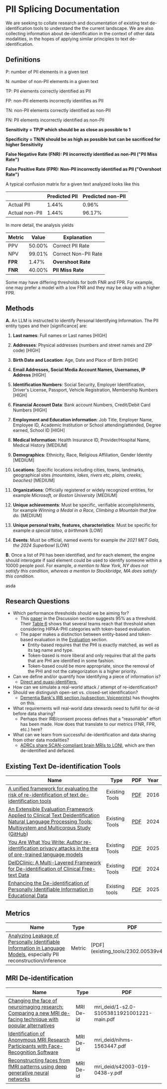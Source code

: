 # PII Splicing Documentation

We are seeking to collate research and documentation of existing text de-identification tools to understand the the current landscape. We are also collecting information about de-identification in the context of other data modalities, in the hopes of applying similar principles to text de-identification.

## Definitions
P: number of PII elements in a given text

N: number of non-PII elements in a given text

TP: PII elements correctly identified as PII

FP: non-PII elements incorrectly identifies as PII

TN: non-PII elements correctly identified as non-PII

FN: PII elements incorrectly identified as non-PII

**Sensitivity = TP/P which should be as close as possible to 1**

**Specificity = TN/N should be as high as possible but can be sacrificed for higher Sensitivity**

**False Negative Rate (FNR): PII incorrectly identified as non-PII ("PII Miss Rate")**

**False Positive Rate (FPR): Non-PII incorrectly identified as PII ("Overshoot Rate")**

A typical confusion matrix for a given text analyzed looks like this

|   | Predicted PII | Predicted non-PII |
| --- | --- | --- |
|Actual PII | 1.44%  | 0.96% |
|Actual non-PII | 1.44%  | 96.17% |

In more detail, the analysis yields

| Metric | Value | Explanation |
| --- | --- | --- |
| PPV | 50.00% | Correct PII Rate |
| NPV | 99.01% | Correct Non-PII Rate |
| **FPR** | 1.47% | **Overshoot Rate** |
| **FNR** | 40.00% | **PII Miss Rate** |

Some may have differing thresholds for both FNR and FPR. For example, one may prefer a model with a low FNR and they may be okay with a higher FPR.

## Methods

**A.** An LLM is instructed to identify Personal Identifying Information. The PII entity types and their [significance] are: 

1. **Last names**: Full names or Last names [HIGH]

2. **Addresses**: Physical addresses (numbers and street names and ZIP code) [HIGH]

3. **Birth Date and Location**: Age, Date and Place of Birth [HIGH]

4. **Email Addresses, Social Media Account Names, Usernames, IP Address** [HIGH]

5. **Identification Numbers**: Social Security, Employer Identification, Driver's License, Passport, Vehicle Registration, Membership Numbers [HIGH]

6. **Financial Account Data**: Bank account Numbers, Credit/Debit Card Numbers [HIGH]

7. **Employment and Education information**: Job Title, Employer Name, Employee ID, Academic Institution or School attending/attended, Degree earned, School ID [HIGH]

8. **Medical Information**: Health Insurance ID, Provider/Hospital Name, Medical History [MEDIUM]

9. **Demographics**: Ethnicity, Race, Religious Affiliation, Gender Identity [MEDIUM] 

10. **Locations**: Specific locations including cities, towns, landmarks, geographical sites *(mountains, lakes, rivers etc, plains, creeks, beaches)* [MEDIUM]

11. **Organizations**: Officially registered or widely recognized entities, for example *Microsoft, or Boston University* [MEDIUM]

12. **Unique achievements**: Must be specific, verifiable accomplishments, for example *Winning a Medal in a Race, Climbing a Mountain that few do.*  [MEDIUM]

13. **Unique personal traits, features, characteristics**: Must be specific for example *a special tatoo, a birthmark* [LOW] 
                    
14. **Events**: Must be official, named events for example *the 2021 MET Gala, the 2024 Superbowl* [LOW]


**B.** Once a list of PII has been identified, and for each element, the engine should interogate if said element could be used to identify someone within a 10000 people pool. For example, *a mention to New York, NY does not satisfy this condition, whereas a mention to Stockbridge, MA does satisfy this condition.*

asda


## Research Questions
- Which performance thresholds should we be aiming for?
    - This [paper](https://pmc.ncbi.nlm.nih.gov/articles/PMC4989908/#S10) in the Discussion section suggests 95% as a threshold. Their [Table 6](https://pmc.ncbi.nlm.nih.gov/articles/PMC4989908/#T6) shows that several teams reach that threshold when considering HIPAA-PHI categories with token-based evaluation.
    - The paper makes a distinction between entity-based and token-based evaluation in the [Evaluation](https://pmc.ncbi.nlm.nih.gov/articles/PMC4989908/#S6) section.
        - Entity-based requires that the PHI is exactly matched, as well as its tag name and type.
        - Token-based is more liberal and only requires that all the parts that are PHI are identified in some fashion.
        - Token-based could be more appropriate, since the removal of the PHI and not the categorization is a higher priority.
- Can we define and/or quantify how identifying a piece of information is?
    - [Direct and quasi-identifiers.](https://www.sciencedirect.com/science/article/pii/S1532046416300697)
- How can we simulate a real-world attack / attempt of re-identification?
- Should we distinguish open-set vs. closed-set identification?
    - [Dementia Bank's IRB section (subsection: Voiceprints)](https://talkbank.org/share/irb/) has thoughts on this.
- What requirements will real-world data stewards need to fulfill for de-id before data sharing?
    - Perhaps their IRB/consent process defines that a "reasonable" effort has been made. How does that translate to our metrics (FNR, FPR, etc.) here?
- What can we learn from successful de-identification and data sharing from other data modalities?
    - [ADRCs share SCAN-compliant brain MRIs to LONI](https://scan.naccdata.org/), which are then de-identified and defaced.

## Existing Text De-identification Tools

| Name | Type | PDF |  Year |
| - | - | - | - |
| [A unified framework for evaluating the risk of re-identification of text de-identification tools](https://www.sciencedirect.com/science/article/pii/S1532046416300697) | Existing Tools | [PDF](existing_tools/1-s2.0-S0885230824001293-main.pdf) | 2016 |
| [An Extensible Evaluation Framework Applied to Clinical Text Deidentification Natural Language Processing Tools: Multisystem and Multicorpus Study](https://pubmed.ncbi.nlm.nih.gov/38805692/) ([GitHub](https://codeberg.org/HeiderLab/ots-deidentification))| Existing Tools | [PDF](existing_tools/jmir-2024-1-e55676.pdf) | 2024 |
[You Are What You Write: Author re-identification privacy attacks in the era of pre-trained language models](https://www.sciencedirect.com/science/article/pii/S0885230824001293) | Existing Tools | [PDF](existing_tools/re-id-privacy-attacks.pdf) | 2025 |
[DeIDClinic: A Multi-Layered Framework for De-identification of Clinical Free-text Data](https://arxiv.org/abs/2410.01648) | Existing Tools | [PDF](existing_tools/2410.01648v1.pdf) | 2024 |
| [Enhancing the De-identification of Personally Identifiable Information in Educational Data](https://arxiv.org/html/2501.09765v1) | Existing tools | [PDF](existing_tools/2501.09765v1.pdf) | 2025 |

## Metrics
| Name | Type | PDF | Year | 
| - | - | - | - |
| [Analyzing Leakage of Personally Identifiable Information in Language Models](https://arxiv.org/pdf/2302.00539), especially PII reconstruction/inference | Metric | [PDF] (existing_tools/2302.00539v4.pdf) | 2023 |

## MRI De-identification

| Name |  Type | PDF |
| - | - | - |
[Changing the face of neuroimaging research: Comparing a new MRI de-facing technique with popular alternatives](https://www.sciencedirect.com/science/article/pii/S1053811921001221) | MRI De-id | mri_deid/1-s2.0-S1053811921001221-main.pdf |
[Identification of Anonymous MRI Research Participants with Face-Recognition Software](https://pmc.ncbi.nlm.nih.gov/articles/PMC7091256/) | MRI De-id | mri_deid/nihms-1563447.pdf |
[Reconstructing faces from fMRI patterns using deep generative neural networks](https://www.nature.com/articles/s42003-019-0438-y) | MRI De-id | mri_deid/s42003-019-0438-y.pdf | 
